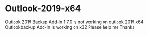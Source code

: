 # Outlook-2019-x64
Outlook 2019 Backup Add-In 1.7.0 is not working on outlook 2019 x64
Outlookbackup Add-In is working on x32
Please help me
Thanks
